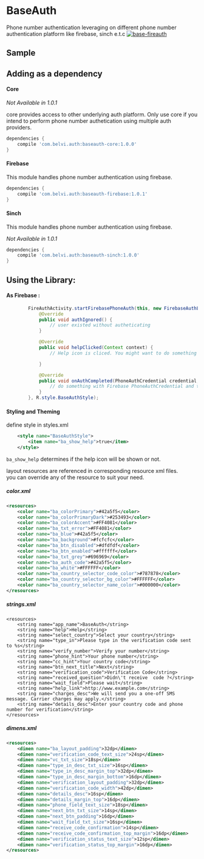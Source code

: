 # BaseAuth
Phone number authentication leveraging on different phone number authentication platform like firebase, sinch e.t.c
 [ ![base-fireauth](https://api.bintray.com/packages/kingsmentor/maven/BaseAuth/images/download.svg) ](https://bintray.com/kingsmentor/maven/BaseAuth/_latestVersion)
 
## Sample

## Adding as a dependency

#### Core
*Not Available in 1.0.1*

core provides access to other underlying auth platform. Only use core if you intend to perform phone number authetication using multiple auth providers.
```gradle
dependencies {
    compile 'com.belvi.auth:baseauth-core:1.0.0'
}
```

#### Firebase

This module handles phone number authentication using firebase. 
```gradle
dependencies {
    compile 'com.belvi.auth:baseauth-firebase:1.0.1'
}
```

#### Sinch

This module handles phone number authentication using firebase. 

*Not Available in 1.0.1*

```gradle
dependencies {
    compile 'com.belvi.auth:baseauth-sinch:1.0.0'
}
```
## Using the Library:

#### As Firebase :

```java
        FireAuthActivity.startFirebasePhoneAuth(this, new FirebaseAuthListener() {
            @Override
            public void authIgnored() {
                // user existed without autheticating
            }

            @Override
            public void helpClicked(Context context) {
                // Help icon is cliced. You might want to do something here.

            }

            @Override
            public void onAuthCompleted(PhoneAuthCredential credential, String phoneNumber) {
                // do something with Firebase PhoneAuthCredential and the autheticated phone number
            }
        }, R.style.BaseAuthStyle);
```

#### Styling and Theming 

define style in styles.xml

```xml
    <style name="BaseAuthStyle">
        <item name="ba_show_help">true</item>
    </style>
```

`ba_show_help` determines if the help icon will be shown or not.

layout resources are referenced in corresponding resource xml files.<br/>
you can override any of the resource to suit your need.

##### color.xml

```xml
<resources>
    <color name="ba_colorPrimary">#42a5f5</color>
    <color name="ba_colorPrimaryDark">#253493</color>
    <color name="ba_colorAccent">#FF4081</color>
    <color name="ba_txt_error">#FF4081</color>
    <color name="ba_blue">#42a5f5</color>
    <color name="ba_background">#fcfcfc</color>
    <color name="ba_btn_disabled">#dfdfdf</color>
    <color name="ba_btn_enabled">#ffffff</color>
    <color name="ba_txt_grey">#696969</color>
    <color name="ba_auth_code">#42a5f5</color>
    <color name="ba_white">#FFFFFF</color>
    <color name="ba_country_selector_code_color">#787878</color>
    <color name="ba_country_selector_bg_color">#FFFFFF</color>
    <color name="ba_country_selector_name_color">#000000</color>
</resources>

```

##### strings.xml

```
<resources>
    <string name="app_name">BaseAuth</string>
    <string name="help">Help</string>
    <string name="select_country">Select your country</string>
    <string name="type_in">Please type in the verification code sent to %s</string>
    <string name="verify_number">Verify your number</string>
    <string name="phone_hint">Your phone number</string>
    <string name="cc_hint">Your country code</string>
    <string name="btn_next_title">Next</string>
    <string name="verification_code">Verification Code</string>
    <string name="received_question">Didn\'t receive  code ?</string>
    <string name="wait_field">Please wait</string>
    <string name="help_link">http://www.example.com</string>
    <string name="charges_desc">We will send you a one-off SMS message. Carrier charges may apply.</string>
    <string name="details_desc">Enter your country code and phone number for verification</string>
</resources>
```

##### dimens.xml

```xml
<resources>
    <dimen name="ba_layout_padding">32dp</dimen>
    <dimen name="verification_code_text_size">24sp</dimen>
    <dimen name="vc_txt_size">18sp</dimen>
    <dimen name="type_in_desc_txt_size">16sp</dimen>
    <dimen name="type_in_desc_margin_top">32dp</dimen>
    <dimen name="type_in_desc_margin_bottom">16dp</dimen>
    <dimen name="verification_layout_padding">32dp</dimen>
    <dimen name="verification_code_width">42dp</dimen>
    <dimen name="details_desc">16sp</dimen>
    <dimen name="details_margin_top">16dp</dimen>
    <dimen name="phone_field_text_size">18sp</dimen>
    <dimen name="next_btn_txt_size">14sp</dimen>
    <dimen name="next_btn_padding">16dp</dimen>
    <dimen name="wait_field_txt_size">16sp</dimen>
    <dimen name="receive_code_confirmation">14sp</dimen>
    <dimen name="receive_code_confirmation_top_margin">16dp</dimen>
    <dimen name="verification_status_text_size">12sp</dimen>
    <dimen name="verification_status_top_margin">16dp</dimen>
</resources>
```
